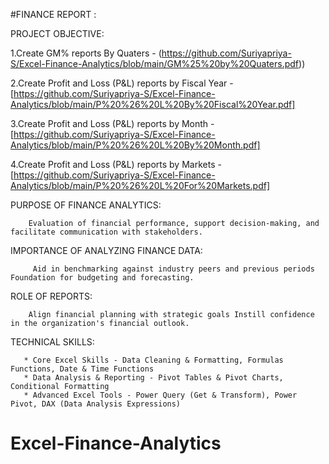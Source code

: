 #FINANCE REPORT :

PROJECT OBJECTIVE:

  1.Create GM% reports By Quaters -
  (https://github.com/Suriyapriya-S/Excel-Finance-Analytics/blob/main/GM%25%20by%20Quaters.pdf))

  2.Create  Profit and Loss (P&L) reports by Fiscal Year - 
  [https://github.com/Suriyapriya-S/Excel-Finance-Analytics/blob/main/P%20%26%20L%20By%20Fiscal%20Year.pdf]

  3.Create Profit and Loss (P&L) reports by Month -
  [https://github.com/Suriyapriya-S/Excel-Finance-Analytics/blob/main/P%20%26%20L%20By%20Month.pdf]

  4.Create Profit and Loss (P&L) reports by Markets -
  [https://github.com/Suriyapriya-S/Excel-Finance-Analytics/blob/main/P%20%26%20L%20For%20Markets.pdf]
 
 
 PURPOSE OF FINANCE ANALYTICS:
 
        Evaluation of financial performance, support decision-making, and facilitate communication with stakeholders.

 IMPORTANCE OF ANALYZING FINANCE DATA:
 
         Aid in benchmarking against industry peers and previous periods Foundation for budgeting and forecasting.

ROLE OF REPORTS: 
 
        Align financial planning with strategic goals Instill confidence in the organization's financial outlook.

TECHNICAL SKILLS:
       
       * Core Excel Skills - Data Cleaning & Formatting, Formulas Functions, Date & Time Functions
       * Data Analysis & Reporting - Pivot Tables & Pivot Charts, Conditional Formatting
       * Advanced Excel Tools - Power Query (Get & Transform), Power Pivot, DAX (Data Analysis Expressions)
# Excel-Finance-Analytics
